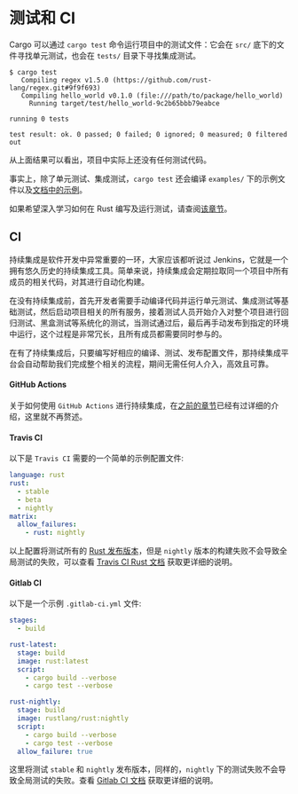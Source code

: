 # 测试和 CI

Cargo 可以通过 `cargo test` 命令运行项目中的测试文件：它会在 `src/` 底下的文件寻找单元测试，也会在 `tests/` 目录下寻找集成测试。

```rust,ignore,mdbook-runnable
$ cargo test
   Compiling regex v1.5.0 (https://github.com/rust-lang/regex.git#9f9f693)
   Compiling hello_world v0.1.0 (file:///path/to/package/hello_world)
     Running target/test/hello_world-9c2b65bbb79eabce

running 0 tests

test result: ok. 0 passed; 0 failed; 0 ignored; 0 measured; 0 filtered out
```

从上面结果可以看出，项目中实际上还没有任何测试代码。

事实上，除了单元测试、集成测试，`cargo test` 还会编译 `examples/` 下的示例文件以及[文档中的示例](https://course.rs/basic/comment.html#文档测试doc-test)。

如果希望深入学习如何在 Rust 编写及运行测试，请查阅[该章节](https://course.rs/test/intro.html)。

## CI

持续集成是软件开发中异常重要的一环，大家应该都听说过 Jenkins，它就是一个拥有悠久历史的持续集成工具。简单来说，持续集成会定期拉取同一个项目中所有成员的相关代码，对其进行自动化构建。

在没有持续集成前，首先开发者需要手动编译代码并运行单元测试、集成测试等基础测试，然后启动项目相关的所有服务，接着测试人员开始介入对整个项目进行回归测试、黑盒测试等系统化的测试，当测试通过后，最后再手动发布到指定的环境中运行，这个过程是非常冗长，且所有成员都需要同时参与的。

在有了持续集成后，只要编写好相应的编译、测试、发布配置文件，那持续集成平台会自动帮助我们完成整个相关的流程，期间无需任何人介入，高效且可靠。

#### GitHub Actions

关于如何使用 `GitHub Actions` 进行持续集成，在[之前的章节](https://course.rs/test/ci.html)已经有过详细的介绍，这里就不再赘述。

#### Travis CI

以下是 `Travis CI` 需要的一个简单的示例配置文件:

```yml
language: rust
rust:
  - stable
  - beta
  - nightly
matrix:
  allow_failures:
    - rust: nightly
```

以上配置将测试所有的 [Rust 发布版本](https://course.rs/appendix/rust-version.html)，但是 `nightly` 版本的构建失败不会导致全局测试的失败，可以查看 [Travis CI Rust 文档](https://docs.travis-ci.com/user/languages/rust/) 获取更详细的说明。

#### Gitlab CI

以下是一个示例 `.gitlab-ci.yml` 文件:

```yml
stages:
  - build

rust-latest:
  stage: build
  image: rust:latest
  script:
    - cargo build --verbose
    - cargo test --verbose

rust-nightly:
  stage: build
  image: rustlang/rust:nightly
  script:
    - cargo build --verbose
    - cargo test --verbose
  allow_failure: true
```

这里将测试 `stable` 和 `nightly` 发布版本，同样的，`nightly` 下的测试失败不会导致全局测试的失败。查看 [Gitlab CI 文档](https://docs.gitlab.com/ee/ci/yaml/index.html) 获取更详细的说明。
